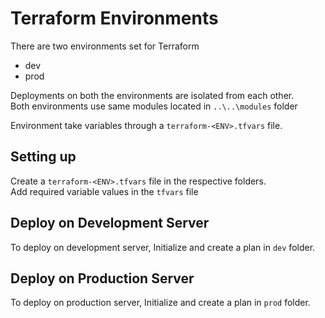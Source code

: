 # Terraform Environments

There are two environments set for Terraform 
* dev
* prod

Deployments on both the environments are isolated from each other. \
Both environments use same modules located in `..\..\modules` folder

Environment take variables through a `terraform-<ENV>.tfvars` file.


## Setting up 
Create a `terraform-<ENV>.tfvars` file in the respective folders. \
Add required variable values in the `tfvars` file


## Deploy on Development Server
To deploy on development server, Initialize and create a plan in `dev` folder.


## Deploy on Production Server
To deploy on production server, Initialize and create a plan in `prod` folder.

